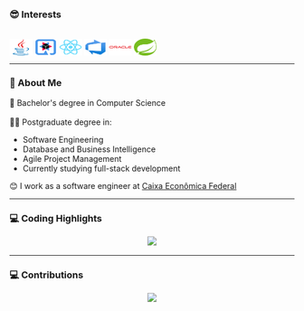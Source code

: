 ### 😎 Interests

<div style="display: inline_block"><br>
  <img align="center" alt="Rafa-Js" height="30" width="40" src="https://raw.githubusercontent.com/devicons/devicon/master/icons/java/java-original.svg"> 
  <img align="center" alt="Rafa-Ts" height="30" width="40" src="https://raw.githubusercontent.com/devicons/devicon/master/icons/quarkus/quarkus-original.svg">
  <img align="center" alt="Rafa-React" height="30" width="40" src="https://raw.githubusercontent.com/devicons/devicon/master/icons/react/react-original.svg">
  <img align="center" alt="Rafa-HTML" height="30" width="40" src="https://raw.githubusercontent.com/devicons/devicon/master/icons/azuredevops/azuredevops-original.svg">
  <img align="center" alt="Rafa-Python" height="30" width="40" src="https://raw.githubusercontent.com/devicons/devicon/master/icons/oracle/oracle-original.svg">
  <img align="center" alt="Rafa-Csharp" height="30" width="40" src="https://raw.githubusercontent.com/devicons/devicon/master/icons/spring/spring-original.svg">
</div>
  
---

### 🧠 About Me

🏢 Bachelor's degree in Computer Science
</br>
</br>
🧑‍🏫 Postgraduate degree in:
- Software Engineering
- Database and Business Intelligence
- Agile Project Management
- Currently studying full-stack development

😊 I work as a software engineer at [Caixa Econômica Federal](https://www.caixa.gov.br/)

---

### 💻 Coding Highlights
<p align="center"><img width="40%" src="https://github-readme-stats.vercel.app/api/top-langs/?username=cronowish&layout=compact&hide_border=true&title_color=#2F80ED&text_color=111111&bg_color=FFFFFF"/></p>
<!--<h4 align="center">GitHub Stats</h4>
<p align="center">
  <img src="https://github-readme-stats.vercel.app/api?username=feelipemarques&show_icons=true&hide_border=true&title_color=00ff99&text_color=ffffff&bg_color=0d1117" alt="GitHub Stats" />
</p>-->

---

### 💻 Contributions
<p align="center">
<picture>

  <source srcset="https://github-readme-stats.vercel.app/api?username=cronowish&show_icons=true" media="(prefers-color-scheme: dark), (prefers-color-scheme: no-preference)"/>
  
  <img src="https://github-readme-stats.vercel.app/api?username=cronowish&show_icons=true" />
</picture>
</p>
